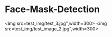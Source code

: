 # Face-Mask-Detection

<img src=test_img/test_3.jpg",width=300>
<img src=test_img/test_image_2.jpg",width=300> 




